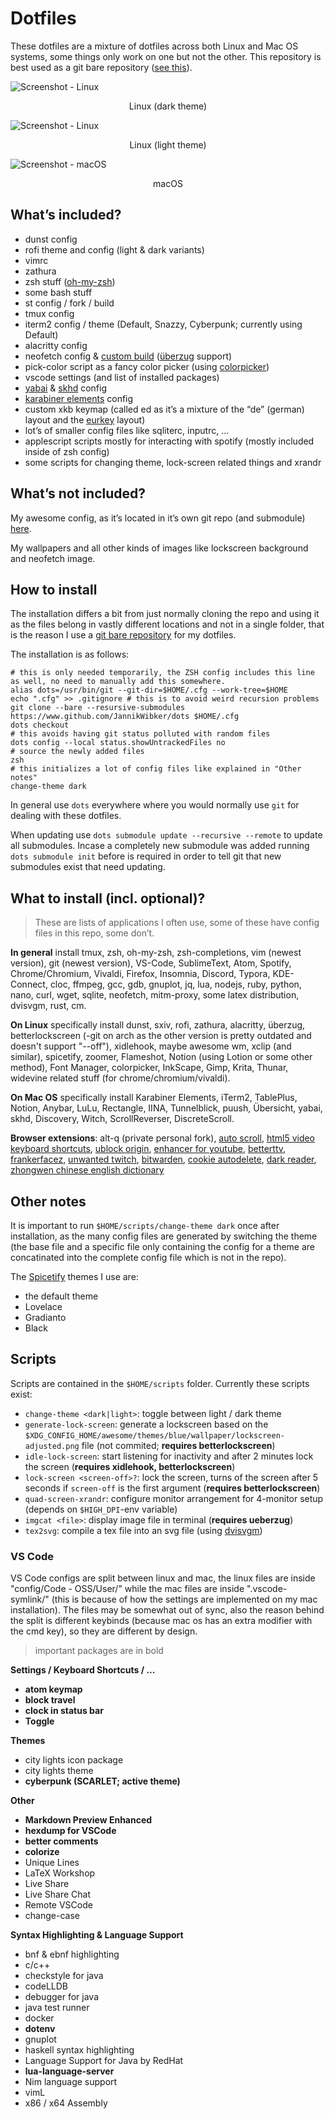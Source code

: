 # Dotfiles

These dotfiles are a mixture of dotfiles across both Linux and Mac OS systems, some things only work on one but not the other. This repository is best used as a git bare repository ([see this](https://www.atlassian.com/git/tutorials/dotfiles)).

![Screenshot - Linux](https://i.imgur.com/73GMQyJ.png)
<!--suppress HtmlDeprecatedAttribute --><p align="center">Linux (dark theme)</p>

![Screenshot - Linux](https://i.imgur.com/YNQvXI0.png)
<!--suppress HtmlDeprecatedAttribute --><p align="center">Linux (light theme)</p>


![Screenshot - macOS](https://i.imgur.com/gn350UH.png)
<!--suppress HtmlDeprecatedAttribute --><p align="center">macOS</p>

## What’s included?

- dunst config
- rofi theme and config (light & dark variants)
- vimrc
- zathura
- zsh stuff ([oh-my-zsh](https://github.com/ohmyzsh/ohmyzsh))
- some bash stuff
- st config / fork / build
- tmux config
- iterm2 config / theme (Default, Snazzy, Cyberpunk; currently using Default)
- alacritty config
- neofetch config & [custom build](https://github.com/JannikWibker/neofetch) ([überzug](https://github.com/seebye/ueberzug) support)
- pick-color script as a fancy color picker (using [colorpicker](https://aur.archlinux.org/packages/colorpicker/))
- vscode settings (and list of installed packages)
- [yabai](https://github.com/koekeishiya/yabai) & [skhd](https://github.com/koekeishiya/skhd) config
- [karabiner elements](https://pqrs.org/osx/karabiner/) config
- custom xkb keymap (called ed as it’s a mixture of the “de” (german) layout and the [eurkey](https://eurkey.steffen.bruentjen.eu/) layout)
- lot’s of smaller config files like sqliterc, inputrc, …
- applescript scripts mostly for interacting with spotify (mostly included inside of zsh config)
- some scripts for changing theme, lock-screen related things and xrandr

## What’s not included?

My awesome config, as it’s located in it’s own git repo (and submodule) [here](https://github.com/JannikWibker/awesome-config).

My wallpapers and all other kinds of images like lockscreen background and neofetch image.

## How to install

The installation differs a bit from just normally cloning the repo and using it as the files belong in vastly different locations and not in a single folder, that is the reason I use a [git bare repository](https://www.atlassian.com/git/tutorials/dotfiles) for my dotfiles.

The installation is as follows:

```shell
# this is only needed temporarily, the ZSH config includes this line as well, no need to manually add this somewhere.
alias dots=/usr/bin/git --git-dir=$HOME/.cfg --work-tree=$HOME
echo ".cfg" >> .gitignore # this is to avoid weird recursion problems
git clone --bare --resursive-submodules https://www.github.com/JannikWibker/dots $HOME/.cfg
dots checkout
# this avoids having git status polluted with random files
dots config --local status.showUntrackedFiles no
# source the newly added files
zsh
# this initializes a lot of config files like explained in "Other notes"
change-theme dark
```

In general use `dots` everywhere where you would normally use `git` for dealing with these dotfiles.

When updating use `dots submodule update --recursive --remote` to update all submodules.
Incase a completely new submodule was added running `dots submodule init` before is required in order to tell git that new submodules exist that need updating.

## What to install (incl. optional)?

> These are lists of applications I often use, some of these have config files in this repo, some don’t.

**In general** install tmux, zsh, oh-my-zsh, zsh-completions, vim (newest version), git (newest version), VS-Code, SublimeText, Atom, Spotify, Chrome/Chromium, Vivaldi, Firefox, Insomnia, Discord, Typora, KDE-Connect, cloc, ffmpeg, gcc, gdb, gnuplot, jq, lua, nodejs, ruby, python, nano, curl, wget, sqlite, neofetch, mitm-proxy, some latex distribution, dvisvgm, rust, cm.

**On Linux** specifically install dunst, sxiv, rofi, zathura, alacritty, überzug, betterlockscreen (-git on arch as the other version is pretty outdated and doesn't support "--off"), xidlehook, maybe awesome wm, xclip (and similar), spicetify, zoomer, Flameshot, Notion (using Lotion or some other method), Font Manager, colorpicker, InkScape, Gimp, Krita, Thunar, widevine related stuff (for chrome/chromium/vivaldi).

**On Mac OS** specifically install Karabiner Elements, iTerm2, TablePlus, Notion, Anybar, LuLu, Rectangle, IINA, Tunnelblick, puush, Übersicht, yabai, skhd, Discovery, Witch, ScrollReverser, DiscreteScroll.

**Browser extensions**:
alt-q (private personal fork),
[auto scroll](https://chrome.google.com/webstore/detail/autoscroll/occjjkgifpmdgodlplnacmkejpdionan),
[html5 video keyboard shortcuts](https://chrome.google.com/webstore/detail/html5-video-keyboard-shor/llhmaciggnibnbdokidmbilklceaobae),
[ublock origin](https://chrome.google.com/webstore/detail/ublock-origin/cjpalhdlnbpafiamejdnhcphjbkeiagm),
[enhancer for youtube](https://chrome.google.com/webstore/detail/enhancer-for-youtube/ponfpcnoihfmfllpaingbgckeeldkhle),
[betterttv](https://chrome.google.com/webstore/detail/betterttv/ajopnjidmegmdimjlfnijceegpefgped),
[frankerfacez](https://chrome.google.com/webstore/detail/frankerfacez/fadndhdgpmmaapbmfcknlfgcflmmmieb),
[unwanted twitch](https://chrome.google.com/webstore/detail/unwanted-twitch/egbpddkgpjmliolmpjenjomflclekjld),
[bitwarden](https://chrome.google.com/webstore/detail/bitwarden-free-password-m/nngceckbapebfimnlniiiahkandclblb),
[cookie autodelete](https://chrome.google.com/webstore/detail/cookie-autodelete/fhcgjolkccmbidfldomjliifgaodjagh),
[dark reader](https://chrome.google.com/webstore/detail/dark-reader/eimadpbcbfnmbkopoojfekhnkhdbieeh),
[zhongwen chinese english dictionary](https://chrome.google.com/webstore/detail/zhongwen-chinese-english/kkmlkkjojmombglmlpbpapmhcaljjkde)

## Other notes

It is important to run `$HOME/scripts/change-theme dark` once after installation, as the many config files are generated by switching the theme (the base file and a specific file only containing the config for a theme are concatinated into the complete config file which is not in the repo).

The [Spicetify](https://github.com/khanhas/spicetify-cli) themes I use are:
- the default theme
- Lovelace
- Gradianto
- Black

## Scripts

Scripts are contained in the `$HOME/scripts` folder. Currently these scripts exist:
- `change-theme <dark|light>`: toggle between light / dark theme
- `generate-lock-screen`: generate a lockscreen based on the `$XDG_CONFIG_HOME/awesome/themes/blue/wallpaper/lockscreen-adjusted.png` file (not commited; **requires betterlockscreen**)
- `idle-lock-screen`: start listening for inactivity and after 2 minutes lock the screen (**requires xidlehook, betterlockscreen**)
- `lock-screen <screen-off>?`: lock the screen, turns of the screen after 5 seconds if `screen-off` is the first argument (**requires betterlockscreen**)
- `quad-screen-xrandr`: configure monitor arrangement for 4-monitor setup (depends on `$HIGH_DPI`-env variable)
- `imgcat <file>`: display image file in terminal (**requires ueberzug**)
- `tex2svg`: compile a tex file into an svg file (using [dvisvgm](https://dvisvgm.de/Downloads/))

### VS Code

VS Code configs are split between linux and mac, the linux files are inside "config/Code - OSS/User/" while the mac files are inside ".vscode-symlink/" (this is because of how the settings are implemented on my mac installation). The files may be somewhat out of sync, also the reason behind the split is different keybinds (because mac os has an extra modifier with the cmd key), so they are different by design.

> important packages are in bold

**Settings / Keyboard Shortcuts / ...**

- **atom keymap**
- **block travel**
- **clock in status bar** 
- **Toggle**

**Themes**

- city lights icon package
- city lights theme
- **cyberpunk (SCARLET; active theme)**

**Other**

- **Markdown Preview Enhanced**
- **hexdump for VSCode**
- **better comments**
- **colorize**
- Unique Lines
- LaTeX Workshop
- Live Share
- Live Share Chat
- Remote VSCode
- change-case

**Syntax Highlighting & Language Support**

- bnf & ebnf highlighting
- c/c++
- checkstyle for java
- codeLLDB
- debugger for java
- java test runner
- docker
- **dotenv**
- gnuplot
- haskell syntax highlighting
- Language Support for Java by RedHat
- **lua-language-server**
- Nim language support
- vimL
- x86 / x64 Assembly

